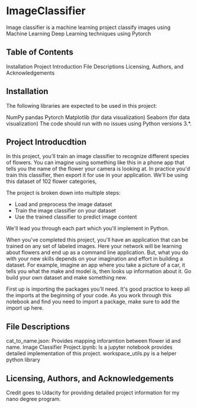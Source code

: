 # ImageClassifier
Image classifier is a machine learning project classify images using Machine Learning Deep Learning techniques using Pytorch

## Table of Contents
Installation
Project Introduction
File Descriptions
Licensing, Authors, and Acknowledgements

## Installation
The following libraries are expected to be used in this project:

NumPy
pandas
Pytorch
Matplotlib (for data visualization)
Seaborn (for data visualization) The code should run with no issues using Python versions 3.*.

## Project Introducdtion

In this project, you'll train an image classifier to recognize different species of flowers. You can imagine using something like this in a phone app that tells you the name of the flower your camera is looking at. In practice you'd train this classifier, then export it for use in your application. We'll be using this dataset of 102 flower categories,

The project is broken down into multiple steps:

* Load and preprocess the image dataset
* Train the image classifier on your dataset
* Use the trained classifier to predict image content

We'll lead you through each part which you'll implement in Python.

When you've completed this project, you'll have an application that can be trained on any set of labeled images. Here your network will be learning about flowers and end up as a command line application. But, what you do with your new skills depends on your imagination and effort in building a dataset. For example, imagine an app where you take a picture of a car, it tells you what the make and model is, then looks up information about it. Go build your own dataset and make something new.

First up is importing the packages you'll need. It's good practice to keep all the imports at the beginning of your code. As you work through this notebook and find you need to import a package, make sure to add the import up here.

## File Descriptions

cat_to_name.json: Provides mapping inforamtion between flower id and name.
Image Classifier Project.ipynb: Is a jupyter notebook provides detailed implementation of this project.
workspace_utils.py is a helper python library 


## Licensing, Authors, and Acknowledgements
Credit goes to Udacity for providing detailed project information for my nano degree program.
